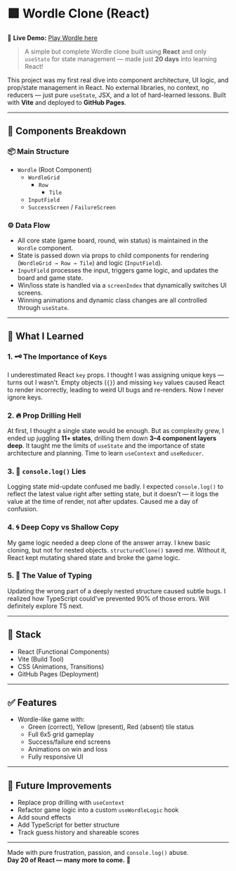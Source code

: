 # 🟩 Wordle Clone (React)

🔗 **Live Demo:** [Play Wordle here](https://mknishanth1997.github.io/wordle)

> A simple but complete Wordle clone built using **React** and only `useState` for state management — made just **20 days** into learning React!

This project was my first real dive into component architecture, UI logic, and prop/state management in React. No external libraries, no context, no reducers — just pure `useState`, JSX, and a lot of hard-learned lessons. Built with **Vite** and deployed to **GitHub Pages**.

---

## 🧩 Components Breakdown

### 📦 Main Structure

- `Wordle` (Root Component)
  - `WordleGrid`
    - `Row`
      - `Tile`
  - `InputField`
  - `SuccessScreen` / `FailureScreen`

### ⚙️ Data Flow

- All core state (game board, round, win status) is maintained in the `Wordle` component.
- State is passed down via props to child components for rendering (`WordleGrid → Row → Tile`) and logic (`InputField`).
- `InputField` processes the input, triggers game logic, and updates the board and game state.
- Win/loss state is handled via a `screenIndex` that dynamically switches UI screens.
- Winning animations and dynamic class changes are all controlled through `useState`.

---

## 🧠 What I Learned

### 1. 🗝️ The Importance of Keys

I underestimated React `key` props. I thought I was assigning unique keys — turns out I wasn't. Empty objects (`{}`) and missing `key` values caused React to render incorrectly, leading to weird UI bugs and re-renders. Now I never ignore keys.

### 2. 🔥 Prop Drilling Hell

At first, I thought a single state would be enough. But as complexity grew, I ended up juggling **11+ states**, drilling them down **3–4 component layers deep**. It taught me the limits of `useState` and the importance of state architecture and planning. Time to learn `useContext` and `useReducer`.

### 3. 🧨 `console.log()` Lies

Logging state mid-update confused me badly. I expected `console.log()` to reflect the latest value right after setting state, but it doesn’t — it logs the value at the time of render, not after updates. Caused me a day of confusion.

### 4. 🌀 Deep Copy vs Shallow Copy

My game logic needed a deep clone of the answer array. I knew basic cloning, but not for nested objects. `structuredClone()` saved me. Without it, React kept mutating shared state and broke the game logic.

### 5. 🧾 The Value of Typing

Updating the wrong part of a deeply nested structure caused subtle bugs. I realized how TypeScript could've prevented 90% of those errors. Will definitely explore TS next.

---

## 🚀 Stack

- React (Functional Components)
- Vite (Build Tool)
- CSS (Animations, Transitions)
- GitHub Pages (Deployment)

---

## ✅ Features

- Wordle-like game with:
  - Green (correct), Yellow (present), Red (absent) tile status
  - Full 6x5 grid gameplay
  - Success/failure end screens
  - Animations on win and loss
  - Fully responsive UI

---

## 🌱 Future Improvements

- Replace prop drilling with `useContext`
- Refactor game logic into a custom `useWordleLogic` hook
- Add sound effects
- Add TypeScript for better structure
- Track guess history and shareable scores

---

Made with pure frustration, passion, and `console.log()` abuse.  
**Day 20 of React — many more to come.** 🚀
